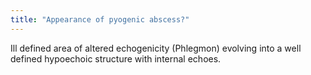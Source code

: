 ```yaml
---
title: "Appearance of pyogenic abscess?"
---
```

Ill defined area of altered echogenicity (Phlegmon) evolving into a well defined hypoechoic structure with internal echoes.

